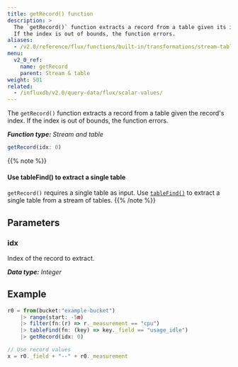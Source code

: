 ```yaml
---
title: getRecord() function
description: >
  The `getRecord()` function extracts a record from a table given its index.
  If the index is out of bounds, the function errors.
aliases:
  - /v2.0/reference/flux/functions/built-in/transformations/stream-table/getrecord/
menu:
  v2_0_ref:
    name: getRecord
    parent: Stream & table
weight: 501
related:
  - /influxdb/v2.0/query-data/flux/scalar-values/
---
```


The `getRecord()` function extracts a record from a table given the record's index.
If the index is out of bounds, the function errors.

_**Function type:** Stream and table_  

```js
getRecord(idx: 0)
```

{{% note %}}
#### Use tableFind() to extract a single table
`getRecord()` requires a single table as input.
Use [`tableFind()`](/v2.0/reference/flux/functions/built-in/transformations/stream-table/tablefind/)
to extract a single table from a stream of tables.
{{% /note %}}

## Parameters

### idx
Index of the record to extract.

_**Data type:** Integer_

## Example
```js
r0 = from(bucket:"example-bucket")
    |> range(start: -5m)
    |> filter(fn:(r) => r._measurement == "cpu")
    |> tableFind(fn: (key) => key._field == "usage_idle")
    |> getRecord(idx: 0)

// Use record values
x = r0._field + "--" + r0._measurement
```
